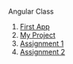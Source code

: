 Angular Class

1. [First App](my-first-app)
2. [My Project](my-project)
3. [Assignment 1](basic-assignment-one)
4. [Assignment 2](basic-assignment-two)